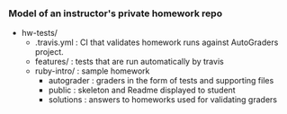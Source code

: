 ### Model of an instructor's private homework repo

- hw-tests/
    - .travis.yml : CI that validates homework runs against AutoGraders project.
    - features/ : tests that are run automatically by travis
    - ruby-intro/ : sample homework
        - autograder : graders in the form of tests and supporting files
        - public : skeleton and Readme displayed to student
        - solutions : answers to homeworks used for validating graders
